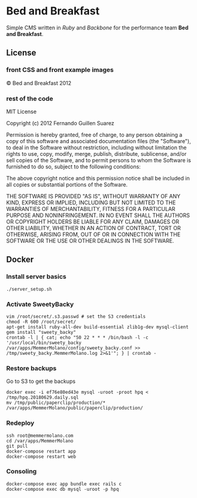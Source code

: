# Bed and Breakfast

Simple CMS written in _Ruby_ and _Backbone_ for the performance team **Bed and Breakfast**.

## License

### front CSS and front example images

© Bed and Breakfast 2012

### rest of the code

MIT License

Copyright (c) 2012 Fernando Guillen Suarez

Permission is hereby granted, free of charge, to any person obtaining a copy of this software and associated documentation files (the "Software"), to deal in the Software without restriction, including without limitation the rights to use, copy, modify, merge, publish, distribute, sublicense, and/or sell copies of the Software, and to permit persons to whom the Software is furnished to do so, subject to the following conditions:

The above copyright notice and this permission notice shall be included in all copies or substantial portions of the Software.

THE SOFTWARE IS PROVIDED "AS IS", WITHOUT WARRANTY OF ANY KIND, EXPRESS OR IMPLIED, INCLUDING BUT NOT LIMITED TO THE WARRANTIES OF MERCHANTABILITY, FITNESS FOR A PARTICULAR PURPOSE AND NONINFRINGEMENT. IN NO EVENT SHALL THE AUTHORS OR COPYRIGHT HOLDERS BE LIABLE FOR ANY CLAIM, DAMAGES OR OTHER LIABILITY, WHETHER IN AN ACTION OF CONTRACT, TORT OR OTHERWISE, ARISING FROM, OUT OF OR IN CONNECTION WITH THE SOFTWARE OR THE USE OR OTHER DEALINGS IN THE SOFTWARE.

## Docker

### Install server basics
    ./server_setup.sh


### Activate SweetyBacky

    vim /root/secret/.s3.passwd # set the S3 credentials
    chmod -R 600 /root/secret/
    apt-get install ruby-all-dev build-essential zlib1g-dev mysql-client
    gem install "sweety_backy"
    crontab -l | { cat; echo "50 22 * * * /bin/bash -l -c '/usr/local/bin/sweety_backy /var/apps/MemmerMolano/config/sweety_backy.conf >> /tmp/sweety_backy.MemmerMolano.log 2>&1'"; } | crontab -

### Restore backups

Go to S3 to get the backups

    docker exec -i ef76e80ed43e mysql -uroot -proot hpq < /tmp/hpq.20180629.daily.sql
    mv /tmp/public/paperclip/production/* /var/apps/MemmerMolano/public/paperclip/production/

### Redeploy

    ssh root@memmermolano.com
    cd /var/apps/MemmerMolano
    git pull
    docker-compose restart app
    docker-compose restart web

### Consoling

    docker-compose exec app bundle exec rails c
    docker-compose exec db mysql -uroot -p hpq
